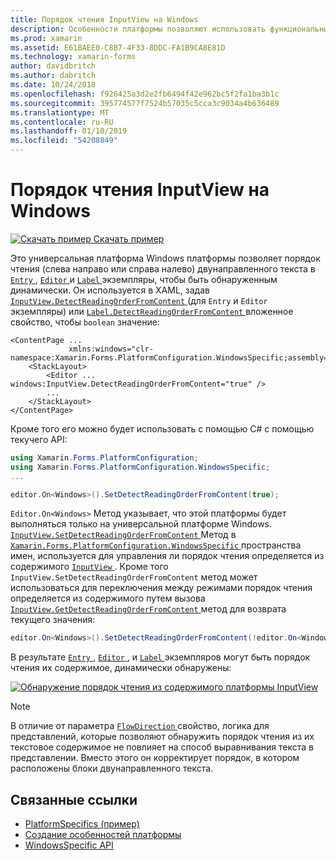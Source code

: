 ```yaml
---
title: Порядок чтения InputView на Windows
description: Особенности платформы позволяют использовать функциональные возможности, доступные только на определенной платформе, без реализации пользовательских модулей подготовки отчетов или эффектов. В этой статье объясняется, как использовать Windows конкретных платформ, позволяющий порядок чтения двунаправленного текста быть обнаруженным динамически.
ms.prod: xamarin
ms.assetid: E61BAEE0-C8B7-4F33-8DDC-FA1B9CA8E81D
ms.technology: xamarin-forms
author: davidbritch
ms.author: dabritch
ms.date: 10/24/2018
ms.openlocfilehash: f926425a3d2e2fb6494f42e962bc5f2fa1ba3b1c
ms.sourcegitcommit: 395774577f7524b57035c5cca3c9034a4b636489
ms.translationtype: MT
ms.contentlocale: ru-RU
ms.lasthandoff: 01/10/2019
ms.locfileid: "54208849"
---
```

# <a name="inputview-reading-order-on-windows"></a>Порядок чтения InputView на Windows

[![Скачать пример](~/media/shared/download.png) Скачать пример](https://developer.xamarin.com/samples/xamarin-forms/userinterface/platformspecifics/)

Это универсальная платформа Windows платформы позволяет порядок чтения (слева направо или справа налево) двунаправленного текста в [ `Entry` ](xref:Xamarin.Forms.Entry), [ `Editor` ](xref:Xamarin.Forms.Editor)и [ `Label` ](xref:Xamarin.Forms.Label) экземпляры, чтобы быть обнаруженным динамически. Он используется в XAML, задав [ `InputView.DetectReadingOrderFromContent` ](xref:Xamarin.Forms.PlatformConfiguration.WindowsSpecific.InputView.DetectReadingOrderFromContentProperty) (для `Entry` и `Editor` экземпляры) или [ `Label.DetectReadingOrderFromContent` ](xref:Xamarin.Forms.PlatformConfiguration.WindowsSpecific.Label.DetectReadingOrderFromContentProperty) вложенное свойство, чтобы `boolean` значение:

```xaml
<ContentPage ...
             xmlns:windows="clr-namespace:Xamarin.Forms.PlatformConfiguration.WindowsSpecific;assembly=Xamarin.Forms.Core">
    <StackLayout>
        <Editor ... windows:InputView.DetectReadingOrderFromContent="true" />
        ...
    </StackLayout>
</ContentPage>
```

Кроме того его можно будет использовать с помощью C# с помощью текучего API:

```csharp
using Xamarin.Forms.PlatformConfiguration;
using Xamarin.Forms.PlatformConfiguration.WindowsSpecific;
...

editor.On<Windows>().SetDetectReadingOrderFromContent(true);
```

`Editor.On<Windows>` Метод указывает, что этой платформы будет выполняться только на универсальной платформе Windows. [ `InputView.SetDetectReadingOrderFromContent` ](xref:Xamarin.Forms.PlatformConfiguration.WindowsSpecific.InputView.SetDetectReadingOrderFromContent(Xamarin.Forms.IPlatformElementConfiguration{Xamarin.Forms.PlatformConfiguration.Windows,Xamarin.Forms.InputView},System.Boolean)) Метод в [ `Xamarin.Forms.PlatformConfiguration.WindowsSpecific` ](xref:Xamarin.Forms.PlatformConfiguration.WindowsSpecific) пространства имен, используется для управления ли порядок чтения определяется из содержимого [ `InputView` ](xref:Xamarin.Forms.InputView). Кроме того `InputView.SetDetectReadingOrderFromContent` метод может использоваться для переключения между режимами порядок чтения определяется из содержимого путем вызова [ `InputView.GetDetectReadingOrderFromContent` ](xref:Xamarin.Forms.PlatformConfiguration.WindowsSpecific.InputView.GetDetectReadingOrderFromContent(Xamarin.Forms.IPlatformElementConfiguration{Xamarin.Forms.PlatformConfiguration.Windows,Xamarin.Forms.InputView})) метод для возврата текущего значения:

```csharp
editor.On<Windows>().SetDetectReadingOrderFromContent(!editor.On<Windows>().GetDetectReadingOrderFromContent());
```

В результате [ `Entry` ](xref:Xamarin.Forms.Entry), [ `Editor` ](xref:Xamarin.Forms.Editor), и [ `Label` ](xref:Xamarin.Forms.Label) экземпляров могут быть порядок чтения их содержимое, динамически обнаружены:

[![Обнаружение порядок чтения из содержимого платформы InputView](inputview-reading-order-images/editor-readingorder.png "InputView, обнаружение порядок чтения из содержимого платформы")](inputview-reading-order-images/editor-readingorder-large.png#lightbox "InputView, обнаружение порядок чтения из содержимое конкретной платформы")

> [!NOTE]
> В отличие от параметра [ `FlowDirection` ](xref:Xamarin.Forms.VisualElement.FlowDirection) свойство, логика для представлений, которые позволяют обнаружить порядок чтения из их текстовое содержимое не повлияет на способ выравнивания текста в представлении. Вместо этого он корректирует порядок, в котором расположены блоки двунаправленного текста.

## <a name="related-links"></a>Связанные ссылки

- [PlatformSpecifics (пример)](https://developer.xamarin.com/samples/xamarin-forms/userinterface/platformspecifics/)
- [Создание особенностей платформы](~/xamarin-forms/platform/platform-specifics/index.md#creating-platform-specifics)
- [WindowsSpecific API](xref:Xamarin.Forms.PlatformConfiguration.WindowsSpecific)
